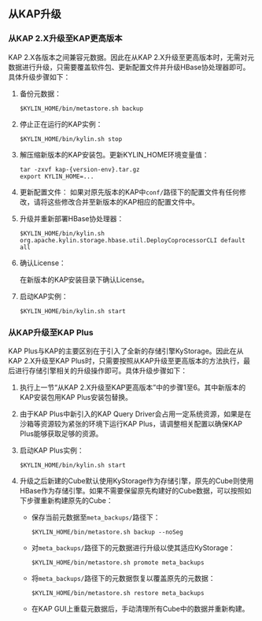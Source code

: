 ## 从KAP升级 ##

### 从KAP 2.X升级至KAP更高版本 ###

KAP 2.X各版本之间兼容元数据。因此在从KAP 2.X升级至更高版本时，无需对元数据进行升级，只需要覆盖软件包、更新配置文件并升级HBase协处理器即可。具体升级步骤如下：

1. 备份元数据：

   ```shell
   $KYLIN_HOME/bin/metastore.sh backup
   ```

2. 停止正在运行的KAP实例：

   ```shell
   $KYLIN_HOME/bin/kylin.sh stop
   ```

3. 解压缩新版本的KAP安装包。更新KYLIN_HOME环境变量值：

   ```shell
   tar -zxvf kap-{version-env}.tar.gz
   export KYLIN_HOME=...
   ```

4. 更新配置文件：
  如果对原先版本的KAP中`conf/`路径下的配置文件有任何修改，请将这些修改合并至新版本的KAP相应的配置文件中。

5. 升级并重新部署HBase协处理器：

   ```shell
   $KYLIN_HOME/bin/kylin.sh org.apache.kylin.storage.hbase.util.DeployCoprocessorCLI default all
   ```

6. 确认License：

   在新版本的KAP安装目录下确认License。

7. 启动KAP实例：

   ```shell
   $KYLIN_HOME/bin/kylin.sh start
   ```




### 从KAP升级至KAP Plus ###

KAP Plus与KAP的主要区别在于引入了全新的存储引擎KyStorage。因此在从KAP 2.X升级至KAP Plus时，只需要按照从KAP升级至更高版本的方法执行，最后进行存储引擎相关的升级操作即可。具体升级步骤如下：

1. 执行上一节“从KAP 2.X升级至KAP更高版本”中的步骤1至6。其中新版本的KAP安装包用KAP Plus安装包替换。

2. 由于KAP Plus中新引入的KAP Query Driver会占用一定系统资源，如果是在沙箱等资源较为紧张的环境下运行KAP Plus，请调整相关配置以确保KAP Plus能够获取足够的资源。

3. 启动KAP Plus实例：

   ```shell
   $KYLIN_HOME/bin/kylin.sh start
   ```

4. 升级之后新建的Cube默认使用KyStorage作为存储引擎，原先的Cube则使用HBase作为存储引擎。如果不需要保留原先构建好的Cube数据，可以按照如下步骤重新构建原先的Cube：

   - 保存当前元数据至`meta_backups/`路径下：

     ```shell
     $KYLIN_HOME/bin/metastore.sh backup --noSeg
     ```

   - 对`meta_backups/`路径下的元数据进行升级以使其适应KyStorage：

     ```shell
     $KYLIN_HOME/bin/metastore.sh promote meta_backups
     ```

   - 将`meta_backups/`路径下的元数据恢复以覆盖原先的元数据：

     ```shell
     $KYLIN_HOME/bin/metastore.sh restore meta_backups
     ```

   - 在KAP GUI上重载元数据后，手动清理所有Cube中的数据并重新构建。
